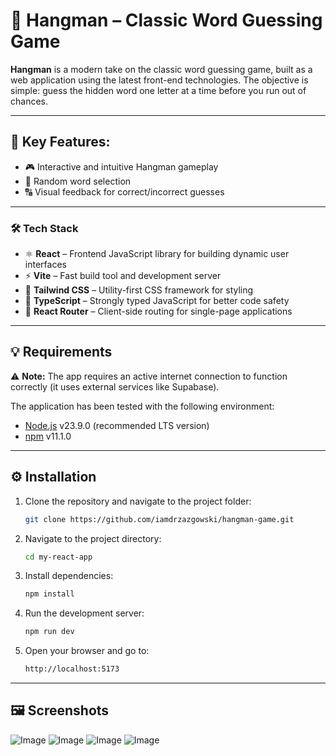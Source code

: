 # 🎯 Hangman – Classic Word Guessing Game

**Hangman** is a modern take on the classic word guessing game, built as a web
application using the latest front-end technologies. The objective is simple:
guess the hidden word one letter at a time before you run out of chances.

---

## 🔧 Key Features:

-   🎮 Interactive and intuitive Hangman gameplay
-   📜 Random word selection
-   🔠 Visual feedback for correct/incorrect guesses

---

### 🛠️ Tech Stack

-   ⚛️ **React** – Frontend JavaScript library for building dynamic user
    interfaces
-   ⚡ **Vite** – Fast build tool and development server
-   🎨 **Tailwind CSS** – Utility-first CSS framework for styling
-   🔡 **TypeScript** – Strongly typed JavaScript for better code safety
-   🔄 **React Router** – Client-side routing for single-page applications

---

## 💡 Requirements

⚠️ **Note:** The app requires an active internet connection to function
correctly (it uses external services like Supabase).

The application has been tested with the following environment:

-   [Node.js](https://nodejs.org/) v23.9.0 (recommended LTS version)
-   [npm](https://www.npmjs.com/) v11.1.0

---

## ⚙️ Installation

1. Clone the repository and navigate to the project folder:

    ```bash
    git clone https://github.com/iamdrzazgowski/hangman-game.git
    ```

2. Navigate to the project directory:

    ```bash
    cd my-react-app
    ```

3. Install dependencies:

    ```bash
    npm install
    ```

4. Run the development server:

    ```bash
    npm run dev
    ```

5. Open your browser and go to:

    ```bash
    http://localhost:5173
    ```

---

## 🖼️ Screenshots

![Image](https://github.com/user-attachments/assets/4d4ee190-b5de-4aab-b3b3-87c253f1ec4c)
![Image](https://github.com/user-attachments/assets/6bfaf7a0-5dd9-46ee-b8fe-660943b8c0d5)
![Image](https://github.com/user-attachments/assets/ffed62ad-d048-4188-9a07-ca534be2222f)
![Image](https://github.com/user-attachments/assets/1a4daaf5-ab1b-4152-8726-8331808f6bb6)
